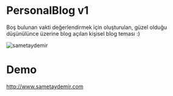 PersonalBlog v1
===============

Boş bulunan vakti değerlendirmek için oluşturulan, güzel olduğu düşünülünce üzerine blog açılan kişisel blog teması :)

![sametaydemir](http://uixlab.org/screen/personalblog.png)


Demo
====
http://www.sametaydemir.com
